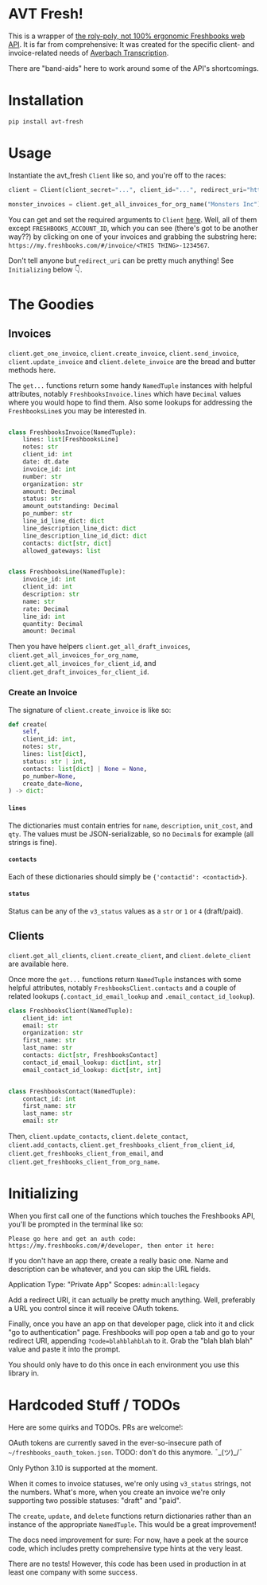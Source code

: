 # AVT Fresh!

This is a wrapper of [the roly-poly, not 100% ergonomic Freshbooks web API](https://www.freshbooks.com/api/start). It is far from comprehensive: It was created for the specific client- and invoice-related needs of [Averbach Transcription](https://avtranscription.com).

There are "band-aids" here to work around some of the API's shortcomings.

# Installation

```
pip install avt-fresh
```

# Usage
Instantiate the avt_fresh `Client` like so, and you're off to the races:

```python
client = Client(client_secret="...", client_id="...", redirect_uri="https://...", account_id="...")

monster_invoices = client.get_all_invoices_for_org_name("Monsters Inc")
```

You can get and set the required arguments to `Client` [here](https://my.freshbooks.com/#/developer). Well, all of them except `FRESHBOOKS_ACCOUNT_ID`, which you can see (there's got to be another way??) by clicking on one of your invoices and grabbing the substring here: `https://my.freshbooks.com/#/invoice/<THIS THING>-1234567`. 

Don't tell anyone but `redirect_uri` can be pretty much anything! See `Initializing` below 👇.

# The Goodies

## Invoices
`client.get_one_invoice`, `client.create_invoice`, `client.send_invoice`, `client.update_invoice` and `client.delete_invoice` are the bread and butter methods here.

The `get...` functions return some handy `NamedTuple` instances with helpful attributes, notably `FreshbooksInvoice.lines` which have `Decimal` values where you would hope to find them. Also some lookups for addressing the `FreshbooksLine`s you may be interested in.

```python

class FreshbooksInvoice(NamedTuple):
    lines: list[FreshbooksLine]
    notes: str
    client_id: int
    date: dt.date
    invoice_id: int
    number: str
    organization: str
    amount: Decimal
    status: str
    amount_outstanding: Decimal
    po_number: str
    line_id_line_dict: dict
    line_description_line_dict: dict
    line_description_line_id_dict: dict
    contacts: dict[str, dict]
    allowed_gateways: list


class FreshbooksLine(NamedTuple):
    invoice_id: int
    client_id: int
    description: str
    name: str
    rate: Decimal
    line_id: int
    quantity: Decimal
    amount: Decimal
```

Then you have helpers `client.get_all_draft_invoices`, `client.get_all_invoices_for_org_name`, `client.get_all_invoices_for_client_id`, and `client.get_draft_invoices_for_client_id`.

### Create an Invoice
The signature of `client.create_invoice` is like so:

```python
def create(
    self,
    client_id: int,
    notes: str,
    lines: list[dict],
    status: str | int,
    contacts: list[dict] | None = None,
    po_number=None,
    create_date=None,
) -> dict:
```
#### `lines` 
The dictionaries must contain entries for `name`, `description`, `unit_cost`, and `qty`.
The values must be JSON-serializable, so no `Decimal`s for example (all strings is fine).

#### `contacts`
Each of these dictionaries should simply be `{'contactid': <contactid>}`.

#### `status`
Status can be any of the `v3_status` values as a `str` or `1` or `4` (draft/paid).


## Clients
`client.get_all_clients`, `client.create_client`, and `client.delete_client` are available here.

Once more the `get...` functions return `NamedTuple` instances with some helpful attributes, notably `FreshbooksClient.contacts` and a couple of related lookups (`.contact_id_email_lookup` and `.email_contact_id_lookup`).

```python
class FreshbooksClient(NamedTuple):
    client_id: int
    email: str
    organization: str
    first_name: str
    last_name: str
    contacts: dict[str, FreshbooksContact]
    contact_id_email_lookup: dict[int, str]
    email_contact_id_lookup: dict[str, int]


class FreshbooksContact(NamedTuple):
    contact_id: int
    first_name: str
    last_name: str
    email: str
```

Then, `client.update_contacts`, `client.delete_contact`, `client.add_contacts`, `client.get_freshbooks_client_from_client_id`, `client.get_freshbooks_client_from_email`, and `client.get_freshbooks_client_from_org_name`.

# Initializing
When you first call one of the functions which touches the Freshbooks API, you'll be prompted in the terminal like so:

```
Please go here and get an auth code: https://my.freshbooks.com/#/developer, then enter it here:
```

If you don't have an app there, create a really basic one. Name and description can be whatever, and you can skip the URL fields. 

Application Type: "Private App"
Scopes: `admin:all:legacy`

Add a redirect URI, it can actually be pretty much anything. Well, preferably a URL you control since it will receive OAuth tokens.

Finally, once you have an app on that developer page, click into it and click "go to authentication" page. Freshbooks will pop open a tab and go to your redirect URI, appending `?code=blahblahblah` to it. Grab the "blah blah blah" value and paste it into the prompt. 

You should only have to do this once in each environment you use this library in.

# Hardcoded Stuff / TODOs
Here are some quirks and TODOs. PRs are welcome!:

OAuth tokens are currently saved in the ever-so-insecure path of `~/freshbooks_oauth_token.json`. TODO: don't do this anymore. ¯\_(ツ)_/¯

Only Python 3.10 is supported at the moment.

When it comes to invoice statuses, we're only using `v3_status` strings, not the numbers. What's more, when you create an invoice we're only supporting two possible statuses: "draft" and "paid".

The `create`, `update`, and `delete` functions return dictionaries rather than an instance of the appropriate `NamedTuple`. This would be a great improvement!

The docs need improvement for sure: For now, have a peek at the source code, which includes pretty comprehensive type hints at the very least.

There are no tests! However, this code has been used in production in at least one company with some success.
